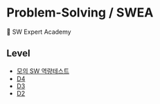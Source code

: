 # Problem-Solving / SWEA

📝 SW Expert Academy

## Level

- [모의 SW 역량테스트](https://github.com/0xe82de/Problem-Solving/blob/master/Java/swea/모의_SW_역량테스트)
- [D4](https://github.com/0xe82de/Problem-Solving/blob/master/Java/swea/d4)
- [D3](https://github.com/0xe82de/Problem-Solving/blob/master/Java/swea/d3)
- [D2](https://github.com/0xe82de/Problem-Solving/blob/master/Java/swea/d2)

